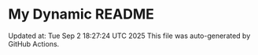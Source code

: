 # My Dynamic README
Updated at: Tue Sep  2 18:27:24 UTC 2025
This file was auto-generated by GitHub Actions.
